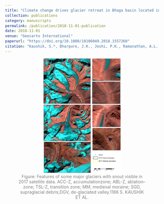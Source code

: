 ```yaml
---
title: "Climate change drives glacier retreat in Bhaga basin located in Himachal Pradesh, India"
collection: publications
category: manuscripts
permalink: /publication/2018-11-01-publication
date: 2018-11-01
venue: "Geocarto International"
paperurl: "https://doi.org/10.1080/10106049.2018.1557260"
citation: "Kaushik, S.*, Dharpure, J.K., Joshi, P.K., Ramanathan, A.L., & Singh, T. (2018). Climate change drives glacier retreat in Bhaga basin located in Himachal Pradesh, India. Geocarto International."
---
```



<figure style="text-align: center;">
    <img src="../images/Geocarto.jpg" alt="Landslide Susceptibility Assessment" style="width: 60%;">
    <figcaption style="font-size: 14px; color: gray;">
        Figure: Features of some major glaciers with snout visible in 2017 satellite data. ACC-Z, accumulationzone; ABL-Z, ablation-zone; TSL-Z, transition zone; MM; medieval moraine; SGD, supraglacial debris;DGV, de-glaciated valley.1186 S. KAUSHIK ET AL.
    </figcaption>
</figure>
